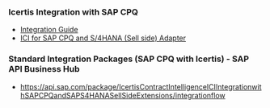 

### Icertis Integration with SAP CPQ
* [Integration Guide](https://hub.sap.com/odata/1.0/catalog.svc/Files('462589eef8cf447195b38016e0fe0c7a')/$value#:~:text=The%20ICI%20for%20SAP%20CPQ%20with)
* [ICI for SAP CPQ and S/4HANA (Sell side) Adapter](https://ici-us-wiki01.icertis.com/ICIHelp8.2/index.php?title=ICI_for_SAP_CPQ#:~:text=SAP%20CPQ%20provides%20a%20rich%20customer)


### Standard Integration Packages (SAP CPQ with Icertis) - SAP API Business Hub
* https://api.sap.com/package/IcertisContractIntelligenceICIIntegrationwithSAPCPQandSAPS4HANASellSideExtensions/integrationflow
